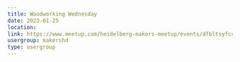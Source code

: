 ```yaml
---
title: Woodworking Wednesday
date: 2023-01-25
location: 
link: https://www.meetup.com/heidelberg-makers-meetup/events/dfbltsyfccbhc/
usergroup: makershd
type: usergroup
---
```

